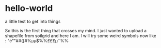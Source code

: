 # hello-world
a little test to get into things

So this is the first thing that crosses my mind. I just wanted to upload
a shapefile from soilgrid and here I am. I will try some weird symbols now like :
"é""##{[#%µµ$%%£££µ¨%%

